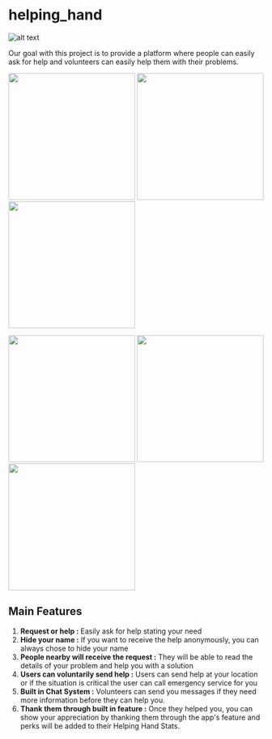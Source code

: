 # helping_hand
![alt text](https://lh3.googleusercontent.com/i30gOIULgpfDrAQ___YjqK3lRLnSfjZOnqTJwfapiv_wkgTS_2tBq83KSBhnjQ9uSxo=s180-rw "Helping Hand")

Our goal with this project is to provide a platform where people can easily ask for help and volunteers can easily help them with their problems.

<p float="left">
  <img src="https://lh3.googleusercontent.com/pw/ACtC-3dqd-t_1aR6hF7hLclgqaUA2V2DpfF-iMXJpIVH9cwByW8xCGtEHJ5MzPa10ymZ5XFj-dH8iK5Jws_UknUqj31PvUQNqRnTbRhxp_-LyFLWeavfVq68LP7iQfLSC4kVtPRoLoeXS2XeXzYXJtVnCQjC=w536-h860-no?authuser=0" width="250" />
  <img src="https://lh3.googleusercontent.com/pw/ACtC-3d5nE27DOW0_N2oiYgTtSZX3dj-Kpg64TSIAgzafOb6XkqI-N1HdPQWNLhiiZA9L1vxtX1RQCCy9YRB7CKUHqBGbYs8AiZtWLlQhE7835mG3iSXtzbYPUFCWkwezpP-GQiMxlCuCjFn7i_I9l5bWlxM=w595-h844-no?authuser=0" width="250" /> 
  <img src="https://lh3.googleusercontent.com/pw/ACtC-3fhUO0BKALTTQZDyjva4-AGgXkLCZQrfLhS3--LOxbQg55czOifQS5A2RHcpmZHJSUhibyLKAFOX8Mae1_q6-fZ-PniOyRRMjVk-uUoTb_QP6ADqjrGd4Fk47nVBvH2bqYigaoZBJ39jP763CqdQHUG=w556-h845-no?authuser=0" width="250" />
</p>

<p float="left">
  <img src="https://lh3.googleusercontent.com/pw/ACtC-3dLL-NxhyUYVBGC3QwYHQU1iaDe5x8k5ty3mQSqQ-E6pVPxNCgiTpzzHMbggn0ytv2wZYZZqW5mri2NdwnLYjiT5wV4SJ5wO_PjxMO9L10EllcOBwjJqa37hKyT3ECj08Fb-hgjIhsMyiNaj5-cGQto=w574-h859-no?authuser=0" width="250" />
  <img src="https://lh3.googleusercontent.com/pw/ACtC-3dEIdtw9HAamlq2u0mhhoUlVwsJT_uhPqROz0vleV0kfIwc8M64j6uLvfMSPuWsnRoL3W3ZgXdg3snLSjx5Pc7oFUT5hnI6LAMmFpydIduhapL40voJFzbZCE40iSI-HWKwEURkM8VOLuupjPO97_v2=w565-h848-no?authuser=0" width="250" /> 
  <img src="https://lh3.googleusercontent.com/pw/ACtC-3dkFu1vlqmiu-Ex3tszSF2cIo4kp-pbMv8rVHB8Y4jXdhYUEvSPZDq5i3OG66eKYI2jh8sUB_BmS1wjAmO117G6cKqbDM1BK3b5LmpMsILBkuaHbejI7DrYKNmNJ8-GvL3WtJLs0xdj0a07CLyavm_0=w577-h863-no?authuser=0" width="250" />
</p>

## Main Features

1. **Request or help :** Easily ask for help stating your need
2. **Hide your name :** If you want to receive the help anonymously, you can always chose to hide your name
3. **People nearby will receive the request :** They will be able to read the details of your problem and help you with a solution
4. **Users can voluntarily send help :** Users can send help at your location or if the situation is critical the user can call emergency service for you
5. **Built in Chat System :** Volunteers can send you messages if they need more information before they can help you.
6. **Thank them through built in feature :** Once they helped you, you can show your appreciation by thanking them through the app's feature and perks will be added to their Helping Hand Stats.
